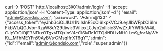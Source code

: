 curl -X 'POST'   'http://localhost:3001/admin/login'   -H 'accept: application/json'   -H 'Content-Type: application/json'   -d '{
  "email": "admin@bondsio.com",
  "password": "Admin@123"
}'
{"access_token":"eyJhbGciOiJIUzI1NiIsInR5cCI6IkpXVCJ9.eyJlbWFpbCI6ImFkbWluQGJvbmRzaW8uY29tIiwic3ViIjoxLCJyb2xlIjoic3VwZXJfYWRtaW4iLCJpYXQiOjE3NTkzOTgxMTQsImV4cCI6MTc1OTQ4NDUxNH0.Lm9_fnxNyWbl9__MFhMEYFn59AyBVsrGMsqIfnXT6gY","admin":{"id":1,"email":"admin@bondsio.com","role":"super_admin"}}





